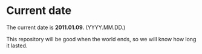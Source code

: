 # Current date

The current date is **2011.01.09.** (YYYY.MM.DD.)

This repository will be good when the world ends, so we will know how long it lasted.